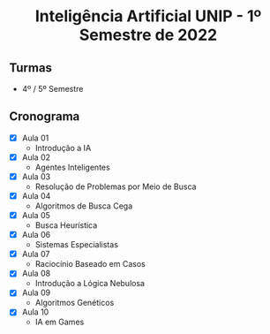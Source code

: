 <h1 align="center">
    Inteligência Artificial UNIP - 1º Semestre de 2022
</h1>


## Turmas
- 4º / 5º Semestre

## Cronograma

- [x]  Aula 01
    - Introdução a IA
- [x]  Aula 02
    - Agentes Inteligentes
- [x]  Aula 03
    - Resolução de Problemas por Meio de Busca
- [x]  Aula 04
    - Algoritmos de Busca Cega
- [x]  Aula 05 
    - Busca Heurística
- [x]  Aula 06
    - Sistemas Especialistas
- [x] Aula 07
    - Raciocínio Baseado em Casos
- [x]  Aula 08
    - Introdução a Lógica Nebulosa
- [x]  Aula 09
    - Algoritmos Genéticos
- [x]  Aula 10
    - IA em Games


